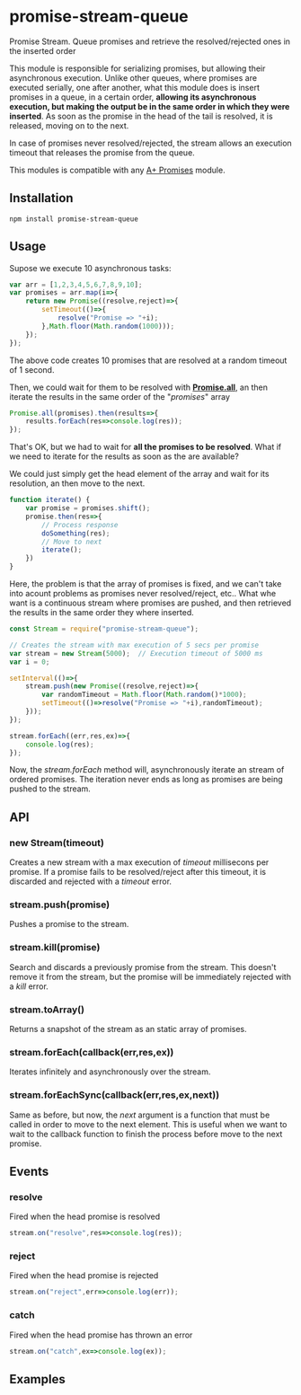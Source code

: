 # promise-stream-queue
Promise Stream. Queue promises and retrieve the resolved/rejected ones in the inserted order

This module is responsible for serializing promises, but allowing their asynchronous execution. Unlike other queues, where promises are executed
serially, one after another, what this module does is insert promises in a
queue, in a certain order, **allowing its asynchronous execution, but making the output be in the same order in which they were inserted**. As soon as the promise in the head of the tail is resolved, it is released, moving on to the next.

In case of promises never resolved/rejected, the stream allows an execution
timeout that releases the promise from the queue.

This modules is compatible with any [A+ Promises](https://www.promisejs.org/) module.

## Installation

    npm install promise-stream-queue

## Usage

Supose we execute 10 asynchronous tasks:

```javascript
var arr = [1,2,3,4,5,6,7,8,9,10];
var promises = arr.map(i=>{
	return new Promise((resolve,reject)=>{
		setTimeout(()=>{
			resolve("Promise => "+i);
		},Math.floor(Math.random(1000)));
	});
});
```

The above code creates 10 promises that are resolved at a random timeout of 1
second.

Then, we could wait for them to be resolved with [**Promise.all**](https://www.promisejs.org/api/), an then
iterate the results in the same order of the "*promises*" array

```javascript
Promise.all(promises).then(results=>{
	results.forEach(res=>console.log(res));
});
```
That's OK, but we had to wait for **all the promises to be resolved**. What
if we need to iterate for the results as soon as the are available?

We could just simply get the head element of the array and wait for its resolution, an then move to the next.

```javascript
function iterate() {
	var promise = promises.shift();
	promise.then(res=>{
		// Process response
		doSomething(res);
		// Move to next
		iterate();
	})
}
```

Here, the problem is that the array of promises is fixed, and we can't take into acount problems as promises never resolved/reject, etc.. What whe want is
a continuous stream where promises are pushed, and then retrieved the results
in the same order they where inserted.

```javascript
const Stream = require("promise-stream-queue");

// Creates the stream with max execution of 5 secs per promise
var stream = new Stream(5000);	// Execution timeout of 5000 ms
var i = 0;

setInterval(()=>{
	stream.push(new Promise((resolve,reject)=>{
		var randomTimeout = Math.floor(Math.random()*1000);
		setTimeout(()=>resolve("Promise => "+i),randomTimeout);
	}));
});

stream.forEach((err,res,ex)=>{
	console.log(res);
});
```

Now, the *stream.forEach* method will, asynchronously iterate an stream of
ordered promises. The iteration never ends as long as promises are being
pushed to the stream.

## API
### new Stream(timeout)
Creates a new stream with a max execution of *timeout* millisecons per promise.
If a promise fails to be resolved/reject after this timeout, it is discarded and rejected with a *timeout* error.

### stream.push(promise)
Pushes a promise to the stream.

### stream.kill(promise)
Search and discards a previously promise from the stream. This doesn't remove
it from the stream, but the promise will be immediately rejected with a *kill* error.

### stream.toArray()
Returns a snapshot of the stream as an static array of promises.

### stream.forEach(callback(err,res,ex))
Iterates infinitely and asynchronously over the stream.

### stream.forEachSync(callback(err,res,ex,next))
Same as before, but now, the *next* argument is a function that must be called
in order to move to the next element. This is useful when we want to wait to
the callback function to finish the process before move to the next promise.

## Events
### resolve
Fired when the head promise is resolved
```javascript
stream.on("resolve",res=>console.log(res));
```

### reject
Fired when the head promise is rejected
```javascript
stream.on("reject",err=>console.log(err));
```

### catch
Fired when the head promise has thrown an error
```javascript
stream.on("catch",ex=>console.log(ex));
```

## Examples
